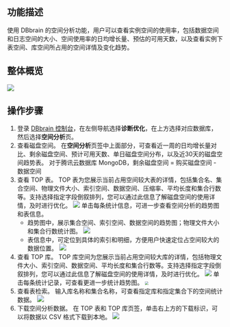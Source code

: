 ## 功能描述

使用 DBbrain 的空间分析功能，用户可以查看实例空间的使用率，包括数据空间和日志空间的大小、空间使用率的日均增长量、预估的可用天数，以及查看实例下表空间、库空间所占用的空间详情及变化趋势。

## 整体概览
![](https://qcloudimg.tencent-cloud.cn/raw/9c67b148747c398c8ffdc0e1eb345ed6.png)

## 操作步骤

1. 登录 [DBbrain 控制台](https://console.cloud.tencent.com/dbbrain)，在左侧导航选择**诊断优化**，在上方选择对应数据库，然后选择**空间分析**页。
2. 查看磁盘空间。
   在**空间分析**页签中上面部分，可查看近一周的日均增长量对比、剩余磁盘空间、预计可用天数、单日磁盘空间分布，以及近30天的磁盘空间趋势表。
   对于腾讯云数据库 MongoDB，剩余磁盘空间 = 购买磁盘空间 - 数据空间
3. 查看 TOP 表。
   TOP 表为您展示当前占用空间较大表的详情，包括集合名、集合空间、物理文件大小、索引空间、数据空间、压缩率、平均长度和集合行数等。支持选择指定字段倒叙排列，您可以通过此信息了解磁盘空间的使用详情，及时进行优化。
   ![](https://qcloudimg.tencent-cloud.cn/raw/be824dcacb194e9467f8876cf4e73599.png)
   单击每条统计信息，可进一步查看空间分析的趋势图和表信息。
   - 趋势图中，展示集合空间、索引空间、数据空间的趋势图；物理文件大小和集合行数统计图。
     ![](https://qcloudimg.tencent-cloud.cn/raw/61e8437d3b1e1bef6a645d6362bd15f7.png)
   - 表信息中，可定位到具体的索引和明细，方便用户快速定位占空间较大的数据位置。
     ![](https://qcloudimg.tencent-cloud.cn/raw/6ffbfa9115b85c0ae4452a4eeee7c677.png)
4. 查看 TOP 库。
   TOP 库空间为您展示当前占用空间较大库的详情，包括物理文件大小、索引空间、数据空间、平均长度和集合行数等。支持选择指定字段倒叙排列，您可以通过此信息了解磁盘空间的使用详情，及时进行优化。
   ![](https://qcloudimg.tencent-cloud.cn/raw/cd6af67e89fe577f75c004685325f4a3.png)
   单击每条统计记录，可查看更进一步统计趋势图。
   <img src="https://qcloudimg.tencent-cloud.cn/raw/7a060b9180456ed01261505159f86f9b.png" style="zoom:50%;" />
5. 查看表检索。
   输入库名称和集合名称，可查看指定库和指定集合下的空间统计数据。
   ![](https://qcloudimg.tencent-cloud.cn/raw/4fa9571a3248e64ebcd3af33547c479c.png)
6. 下载空间分析数据。
   在 TOP 表和 TOP 库页签，单击右上方的下载标识，可以将数据以 CSV 格式下载到本地。
   ![](https://qcloudimg.tencent-cloud.cn/raw/c056729d079070c57d3f8b7a16a20ebe.png)
   
